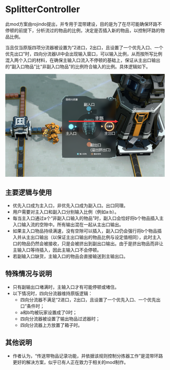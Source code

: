 # SplitterController
此mod方案由rojindo提出，并专用于混带建设，目的是为了在尽可能确保环路不停顿的前提下，分析流过的物品的比例，决定是否插入新的物品，以控制环路的物品比例。

当且仅当原版四项分流器被设置为“2进口，2出口，且设置了一个优先入口、一个优先出口”时，四向分流器UI中会出现输入窗口，可以输入比例，从而按所写比例混入两个入口的材料，在确保主输入口流入不停顿的基础上，保证从主出口输出的“副入口物品”比“非副入口物品”的比例符合输入的比例。具体逻辑如下。

![main image](./img1.png)

## 主要逻辑与使用
- 优先入口成为主入口，非优先入口成为副入口。出口同理。
- 用户需要对主入口和副入口分别输入比例（例如a:b）。
- 每当主入口通过a个“非副入口输入的物品”时，副入口会恰好将b个物品插入主入口输入流的空隙中。所有输出混在一起从主出口输出。
- 如果主入口物品持续满速，没有空隙可以插入，副入口仍会强行将b个物品插入并从主出口输出（以保证主出口输出的物品比例与设定值相同），此时主入口的物品仍然会被接收，只是会被挤出到副出口输出。由于是挤出物品而非让主输入口等待插入，因此主输入口不会停顿。
- 若副输入口缺货，主输入口的物品会直接输送到主输出口。

## 特殊情况与说明
- 只有副输出口堵满时，主输入口才有可能停顿或堵住。
- 以下情况时，四向分流器维持原版逻辑：
  - 四向分流器不满足“2进口，2出口，且设置了一个优先入口、一个优先出口”条件时；
  - a和b均被玩家设置成了0时；
  - 四向分流器被设置了输出物品过滤器时；
  - 四向分流器上方放置了箱子时。

## 其他说明
- 作者认为，“传送带物品记录功能，并依据该规则控制分拣器工作”是混带环路更好的解决方案，似乎已有人正在致力于相关的mod制作。
